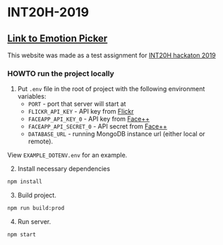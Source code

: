 # INT20H-2019

## [Link to Emotion Picker](https://emotionpicker.herokuapp.com/)

This website was made as a test assignment for
[INT20H hackaton 2019](http://int20h.best-kyiv.org/)

### HOWTO run the project locally

1. Put `.env` file in the root of project with the following environment variables:
    * `PORT` - port that server will start at
    * `FLICKR_API_KEY` - API key from [Flickr](https://www.flickr.com/services/api/)
    * `FACEAPP_API_KEY_0` - API key from [Face++](https://www.faceplusplus.com/)
    * `FACEAPP_API_SECRET_0` - API secret from [Face++](https://www.faceplusplus.com/)
    * `DATABASE_URL` - running MongoDB instance url (either local or remote).

View `EXAMPLE_DOTENV.env` for an example.

2. Install necessary dependencies

```bash
npm install
```

3. Build project.

```bash
npm run build:prod
```

4. Run server.

```bash
npm start
```
